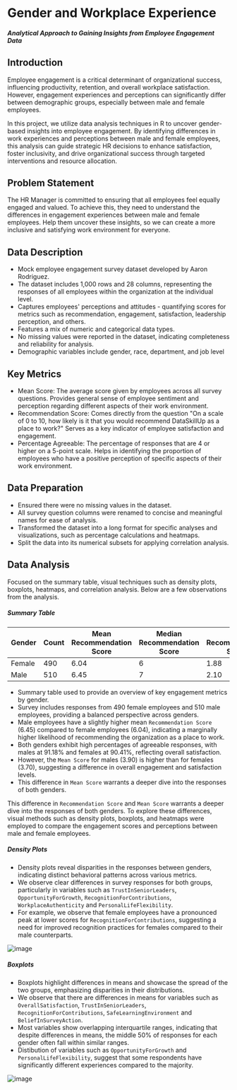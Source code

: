 # Gender and Workplace Experience
#### _Analytical Approach to Gaining Insights from Employee Engagement Data_

## Introduction
Employee engagement is a critical determinant of organizational success, influencing productivity, retention, and overall workplace satisfaction. However, engagement experiences and perceptions can significantly differ between demographic groups, especially between male and female employees.

In this project, we utilize data analysis techniques in R to uncover gender-based insights into employee engagement. By identifying differences in work experiences and perceptions between male and female employees, this analysis can guide strategic HR decisions to enhance satisfaction, foster inclusivity, and drive organizational success through targeted interventions and resource allocation.

## Problem Statement
The HR Manager is committed to ensuring that all employees feel equally engaged and valued. To achieve this, they need to understand the differences in engagement experiences between male and female employees. Help them uncover these insights, so we can create a more inclusive and satisfying work environment for everyone.

## Data Description
- Mock employee engagement survey dataset developed by Aaron Rodriguez.
- The dataset includes 1,000 rows and 28 columns, representing the responses of all employees within the organization at the individual level.
- Captures employees' perceptions and attitudes -  quantifying scores for metrics such as recommendation, engagement, satisfaction, leadership perception, and others.
- Features a mix of numeric and categorical data types.
- No missing values were reported in the dataset, indicating completeness and reliability for analysis.
- Demographic variables include gender, race, department, and job level

## Key Metrics
- Mean Score: The average score given by employees across all survey questions. Provides general sense of employee sentiment and perception regarding different aspects of their work environment.
- Recommendation Score: Comes directly from the question "On a scale of 0 to 10, how likely is it that you would recommend DataSkillUp as a place to work?" Serves as a key indicator of employee satisfaction and engagement.
- Percentage Agreeable: The percentage of responses that are 4 or higher on a 5-point scale. Helps in identifying the proportion of employees who have a positive perception of specific aspects of their work environment.

## Data Preparation
- Ensured there were no missing values in the dataset. 
- All survey question columns were renamed to concise and meaningful names for ease of analysis.
- Transformed the dataset into a long format for specific analyses and visualizations, such as percentage calculations and heatmaps.
- Split the data into its numerical subsets for applying correlation analysis.

## Data Analysis
Focused on the summary table, visual techniques such as density plots, boxplots, heatmaps, and correlation analysis. Below are a few observations from the analysis.

##### _Summary Table_

| Gender | Count | Mean Recommendation Score | Median Recommendation Score | SD Recommendation Score | Percentage Agreeable |  Mean Score         |
|--------|-------|---------------------------|-----------------------------|-------------------------|----------------------|---------------------|
| Female | 490   | 6.04                      | 6                           | 1.88                    | 90.41                | 3.70                |
| Male   | 510   | 6.45                      | 7                           | 2.10                    | 91.18                | 3.90                |

- Summary table used to provide an overview of key engagement metrics by gender.
- Survey includes responses from 490 female employees and 510 male employees, providing a balanced perspective across genders.
- Male employees have a slightly higher mean `Recommendation Score` (6.45) compared to female employees (6.04), indicating a marginally higher likelihood of recommending the organization as a place to work.
- Both genders exhibit high percentages of agreeable responses, with males at 91.18% and females at 90.41%, reflecting overall satisfaction.
- However, the `Mean Score` for males (3.90) is higher than for females (3.70), suggesting a difference in overall engagement and satisfaction levels.
- This difference in `Mean Score` warrants a deeper dive into the responses of both genders. 

This difference in `Recommendation Score` and `Mean Score` warrants a deeper dive into the responses of both genders. To explore these differences, visual methods such as density plots, boxplots, and heatmaps were employed to compare the engagement scores and perceptions between male and female employees.

##### _Density Plots_
 - Density plots reveal disparities in the responses between genders, indicating distinct behavioral patterns across various metrics.
 - We observe clear differences in survey responses for both groups, particularly in variables such as `TrustInSeniorLeaders`, `OpportunityForGrowth`, `RecognitionForContributions`, `WorkplaceAuthenticity` and `PersonalLifeFlexibility`.
 - For example, we observe that female employees have a pronounced peak at lower scores for `RecognitionForContributions`, suggesting a need for improved recognition practices for females compared to their male counterparts.
 

![image](https://github.com/isabhinav/HREngagement1/assets/130937665/0c9f8453-2b44-4ed1-9bf7-d4c8b97e2ec2)


##### _Boxplots_
 - Boxplots highlight differences in means and showcase the spread of the two groups, emphasizing disparities in their distributions.
 - We observe that there are differences in means for variables such as `OverallSatisfaction`, `TrustInSeniorLeaders`, `RecognitionForContributions`, `SafeLearningEnvironment` and `BeliefInSurveyAction`.
 - Most variables show overlapping interquartile ranges, indicating that despite differences in means, the middle 50% of responses for each gender often fall within similar ranges.
 - Distibution of variables such as `OpportunityForGrowth` and `PersonalLifeFlexibility`, suggest that some respondents have significantly different experiences compared to the majority.
 

![image](https://github.com/isabhinav/HREngagement1/assets/130937665/577b045d-cd39-4a93-831d-aef72ff75f49)






